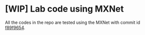 # [WIP] Lab code using MXNet
All the codes in the repo are tested using the MXNet with commit id [f89f9654](https://github.com/dmlc/mxnet/commit/f89f96540ec477de6f2e0fee5001df0b78810316).
